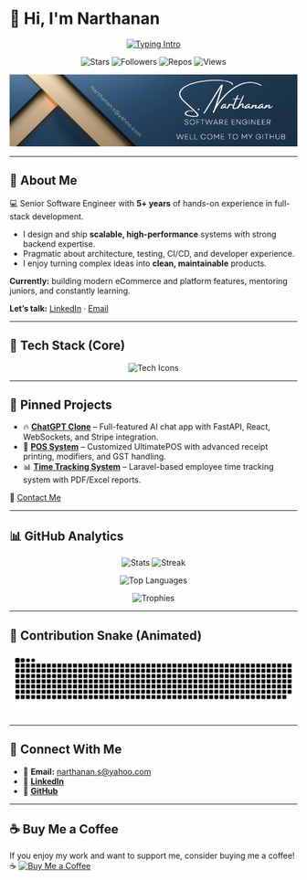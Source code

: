 # 👋 Hi, I'm Narthanan

<p align="center">
  <a href="https://github.com/Nathu03">
    <img src="https://readme-typing-svg.demolab.com?font=Inter&size=28&pause=1500&center=true&vCenter=true&width=750&lines=Senior+Software+Engineer+%7C+Full-Stack+Developer;5%2B+years+building+scalable+web+%26+mobile+apps;Laravel+%7C+React+%7C+Spring+Boot+%7C+Flutter;Clean+code+%7C+Clear+architecture+%7C+Real+impact" alt="Typing Intro" />
  </a>
</p>

<p align="center">
  <img src="https://img.shields.io/github/stars/Nathu03?color=00C853&style=for-the-badge" alt="Stars" />
  <img src="https://img.shields.io/github/followers/Nathu03?style=for-the-badge&color=00C853" alt="Followers" />
  <img src="https://img.shields.io/badge/Repositories-10-brightgreen?style=for-the-badge" alt="Repos" />
  <img src="https://komarev.com/ghpvc/?username=Nathu03&style=for-the-badge&label=Profile+Views" alt="Views" />
</p>

<p align="center">
  <img src="https://github.com/Nathu03/Nathu03/blob/main/RobertLaurent.png" alt="Cover" />
</p>

---

## 🚀 About Me

💻 Senior Software Engineer with **5+ years** of hands-on experience in full-stack development.

* I design and ship **scalable, high-performance** systems with strong backend expertise.
* Pragmatic about architecture, testing, CI/CD, and developer experience.
* I enjoy turning complex ideas into **clean, maintainable** products.

**Currently:** building modern eCommerce and platform features, mentoring juniors, and constantly learning.

**Let’s talk:** [LinkedIn](https://www.linkedin.com/in/narthanan) · [Email](mailto:narthanan.s@yahoo.com)

---

## 🧰 Tech Stack (Core)

<p align="center">
  <img src="https://skillicons.dev/icons?i=java,spring,php,laravel,react,js,ts,flutter,dart,mysql,postgres,mongodb,redis,docker,nginx,aws,git,github,linux&perline=10" alt="Tech Icons" />
</p>

---

## 📌 Pinned Projects

* 🔥 [**ChatGPT Clone**](https://github.com/Nathu03/chatgpt-clone) – Full-featured AI chat app with FastAPI, React, WebSockets, and Stripe integration.
* 🛒 [**POS System**](https://github.com/Nathu03/pos-system) – Customized UltimatePOS with advanced receipt printing, modifiers, and GST handling.
* 📊 [**Time Tracking System**](https://github.com/Nathu03/timetracker) – Laravel-based employee time tracking system with PDF/Excel reports.

📩 [Contact Me](mailto:your.email@example.com?subject=Project%20Collaboration&body=Hi%20Narthanan,%0A%0AI%20am%20interested%20in%20your%20projects%20and%20would%20like%20to%20collaborate.%0A%0AThanks!)


---

## 📊 GitHub Analytics

<!-- 📈 Stats + 🔥 Streak -->
<p align="center">
  <img height="160" src="https://github-readme-stats.vercel.app/api?username=Nathu03&show_icons=true&theme=radical&hide_border=true" alt="Stats" />
  <img height="160" src="https://github-readme-streak-stats.herokuapp.com/?user=Nathu03&theme=radical&hide_border=true" alt="Streak" />
</p>

<!-- 📚 Top Languages -->
<p align="center">
  <img height="160" src="https://github-readme-stats.vercel.app/api/top-langs/?username=Nathu03&langs_count=8&layout=compact&theme=radical&hide_border=true&cache_seconds=1800" alt="Top Languages" />
</p>

<!-- 🏆 Trophies -->
<p align="center">
  <img src="https://github-profile-trophy.vercel.app/?username=Nathu03&theme=onedark&no-frame=true&no-bg=true&column=6" alt="Trophies" />
</p>

---

## 🐍 Contribution Snake (Animated)

<p align="center">
  <img src="https://raw.githubusercontent.com/Platane/snk/output/github-contribution-grid-snake-dark.svg" alt="Contribution Snake" />
</p>

---

## 🤝 Connect With Me

* 📧 **Email:** [narthanan.s@yahoo.com](mailto:narthanan.s@yahoo.com)
* 💼 [**LinkedIn**](https://linkedin.com/in/yourusername)
* 🐙 [**GitHub**](https://github.com/yourusername)

---

## ☕ Buy Me a Coffee

If you enjoy my work and want to support me, consider buying me a coffee! ☕
[![Buy Me a Coffee](https://img.shields.io/badge/Buy%20Me%20a%20Coffee-FFDD00?style=for-the-badge\&logo=buy-me-a-coffee\&logoColor=black)](https://www.buymeacoffee.com/narthanan)
